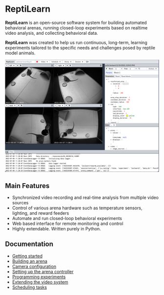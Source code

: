 # ReptiLearn

__ReptiLearn__ is an open-source software system for building automated behavioral arenas, running closed-loop experiments based on realtime video analysis, and collecting  behavioral data. 

__ReptiLearn__ was created to help us run continuous, long-term, learning experiments tailored to the specific needs and challenges posed by reptile model animals. 

![ReptiLearn user interface](/docs/images/reptilearn-ui.png)


## Main Features

- Synchronized video recording and real-time analysis from multiple video sources
- Control of various arena hardware such as temperature sensors, lighting, and reward feeders
- Automate and run closed-loop behavioral experiments
- Web based interface for remote monitoring and control
- Highly extendable. Written purely in Python.

## Documentation

- [Getting started](docs/getting_started.md)
- [Building an arena](docs/build_arena.md)
- [Camera configuration](docs/camera_config.md)
- [Setting up the arena controller](docs/arena_setup.md)
- [Programming experiments](docs/programming_experiments.md)
- [Extending the video system](docs/programming_video_system.md)
- [Scheduling tasks](docs/adding_tasks.md)


